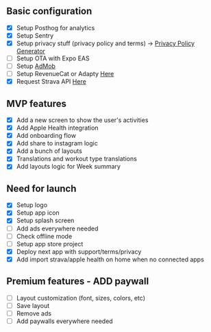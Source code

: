 ## Basic configuration

- [x] Setup Posthog for analytics
- [x] Setup Sentry
- [x] Setup privacy stuff (privacy policy and terms) -> [Privacy Policy Generator](https://www.privacypolicygenerator.info/)
- [ ] Setup OTA with Expo EAS
- [ ] Setup [AdMob](https://github.com/invertase/react-native-google-mobile-ads)
- [ ] Setup RevenueCat or Adapty [Here](https://community.revenuecat.com/general-questions-7/looking-for-guidance-on-integrating-subscriptions-in-app-without-login-5330)
- [x] Request Strava API [Here](https://share.hsforms.com/1VXSwPUYqSH6IxK0y51FjHwcnkd8)

## MVP features

- [x] Add a new screen to show the user's activities
- [x] Add Apple Health integration
- [x] Add onboarding flow
- [x] Add share to instagram logic
- [x] Add a bunch of layouts
- [x] Translations and workout type translations
- [x] Add layouts logic for Week summary

## Need for launch

- [x] Setup logo
- [x] Setup app icon
- [x] Setup splash screen
- [ ] Add ads everywhere needed
- [ ] Check offline mode
- [ ] Setup app store project
- [x] Deploy next app with support/terms/privacy
- [x] Add import strava/apple health on home when no connected apps

## Premium features - ADD paywall

- [ ] Layout customization (font, sizes, colors, etc)
- [ ] Save layout
- [ ] Remove ads
- [ ] Add paywalls everywhere needed
